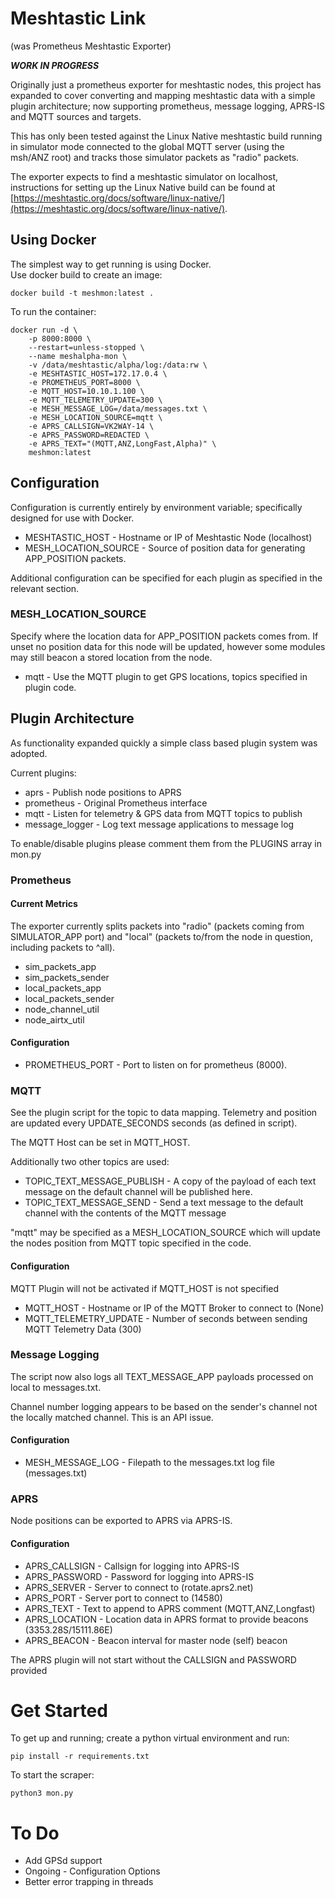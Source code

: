 # Meshtastic Link
(was Prometheus Meshtastic Exporter)

***WORK IN PROGRESS***

Originally just a prometheus exporter for meshtastic nodes, this project has expanded to cover converting and mapping meshtastic data with a simple plugin architecture; now supporting prometheus, message logging, APRS-IS and MQTT sources and targets.

This has only been tested against the Linux Native meshtastic build running in simulator mode connected to the global MQTT server (using the msh/ANZ root) and tracks those simulator packets as "radio" packets.

The exporter expects to find a meshtastic simulator on localhost, instructions for setting up the Linux Native build can be found at [https://meshtastic.org/docs/software/linux-native/](https://meshtastic.org/docs/software/linux-native/).

## Using Docker

The simplest way to get running is using Docker.   
Use docker build to create an image:

```
docker build -t meshmon:latest .
```

To run the container:

```
docker run -d \
    -p 8000:8000 \
    --restart=unless-stopped \
    --name meshalpha-mon \
    -v /data/meshtastic/alpha/log:/data:rw \
    -e MESHTASTIC_HOST=172.17.0.4 \
    -e PROMETHEUS_PORT=8000 \
    -e MQTT_HOST=10.10.1.100 \
    -e MQTT_TELEMETRY_UPDATE=300 \
    -e MESH_MESSAGE_LOG=/data/messages.txt \
    -e MESH_LOCATION_SOURCE=mqtt \
    -e APRS_CALLSIGN=VK2WAY-14 \
    -e APRS_PASSWORD=REDACTED \
    -e APRS_TEXT="(MQTT,ANZ,LongFast,Alpha)" \
    meshmon:latest
```

## Configuration

Configuration is currently entirely by environment variable; specifically designed
for use with Docker.

* MESHTASTIC\_HOST - Hostname or IP of Meshtastic Node (localhost)
* MESH\_LOCATION\_SOURCE - Source of position data for generating APP\_POSITION packets.

Additional configuration can be specified for each plugin as specified in the relevant section.

### MESH\_LOCATION\_SOURCE

Specify where the location data for APP\_POSITION packets comes from.  If unset no position data for this
node will be updated, however some modules may still beacon a stored location from the node.

* mqtt - Use the MQTT plugin to get GPS locations, topics specified in plugin code.

## Plugin Architecture

As functionality expanded quickly a simple class based plugin system was adopted.

Current plugins:

* aprs - Publish node positions to APRS
* prometheus - Original Prometheus interface
* mqtt - Listen for telemetry & GPS data from MQTT topics to publish
* message\_logger - Log text message applications to message log

To enable/disable plugins please comment them from the PLUGINS array in mon.py



### Prometheus

#### Current Metrics

The exporter currently splits packets into "radio" (packets coming from SIMULATOR\_APP port) and "local" (packets to/from the node in question, including packets to ^all).

* sim\_packets\_app
* sim\_packets\_sender
* local\_packets\_app
* local\_packets\_sender
* node\_channel\_util
* node\_airtx\_util

#### Configuration

* PROMETHEUS\_PORT - Port to listen on for prometheus (8000).

### MQTT

See the plugin script for the topic to data mapping.
Telemetry and position are updated every UPDATE\_SECONDS seconds (as defined in script).

The MQTT Host can be set in MQTT\_HOST.

Additionally two other topics are used:

* TOPIC\_TEXT\_MESSAGE\_PUBLISH - A copy of the payload of each text message on the default channel will be published here.
* TOPIC\_TEXT\_MESSAGE\_SEND - Send a text message to the default channel with the contents of the MQTT message

"mqtt" may be specified as a MESH\_LOCATION\_SOURCE which will update the nodes position from MQTT topic specified in the 
code.

#### Configuration

MQTT Plugin will not be activated if MQTT\_HOST is not specified

* MQTT\_HOST - Hostname or IP of the MQTT Broker to connect to (None)
* MQTT\_TELEMETRY\_UPDATE - Number of seconds between sending MQTT Telemetry Data (300)

### Message Logging

The script now also logs all TEXT\_MESSAGE\_APP payloads processed on local to messages.txt.

Channel number logging appears to be based on the sender's channel not the locally matched channel.  This is an API issue.


#### Configuration

* MESH\_MESSAGE\_LOG - Filepath to the messages.txt log file (messages.txt)

### APRS

Node positions can be exported to APRS via APRS-IS.  

#### Configuration

* APRS\_CALLSIGN - Callsign for logging into APRS-IS
* APRS\_PASSWORD - Password for logging into APRS-IS
* APRS\_SERVER - Server to connect to (rotate.aprs2.net)
* APRS\_PORT - Server port to connect to (14580)
* APRS\_TEXT - Text to append to APRS comment (MQTT,ANZ,Longfast)
* APRS\_LOCATION - Location data in APRS format to provide beacons (3353.28S/15111.86E)
* APRS\_BEACON - Beacon interval for master node (self) beacon 

The APRS plugin will not start without the CALLSIGN and PASSWORD provided

# Get Started

To get up and running; create a python virtual environment and run:

```pip install -r requirements.txt```

To start the scraper:

```python3 mon.py```

# To Do

* Add GPSd support
* Ongoing - Configuration Options
* Better error trapping in threads

